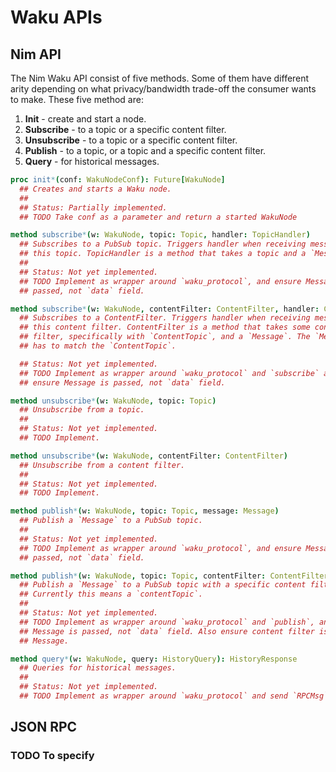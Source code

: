 # Waku APIs

## Nim API

The Nim Waku API consist of five methods. Some of them have different arity
depending on what privacy/bandwidth trade-off the consumer wants to make. These
five method are:

1. **Init** - create and start a node.
2. **Subscribe** - to a topic or a specific content filter.
3. **Unsubscribe** - to a topic or a specific content filter.
4. **Publish** - to a topic, or a topic and a specific content filter.
5. **Query** - for historical messages.

```Nim
proc init*(conf: WakuNodeConf): Future[WakuNode]
  ## Creates and starts a Waku node.
  ##
  ## Status: Partially implemented.
  ## TODO Take conf as a parameter and return a started WakuNode

method subscribe*(w: WakuNode, topic: Topic, handler: TopicHandler)
  ## Subscribes to a PubSub topic. Triggers handler when receiving messages on
  ## this topic. TopicHandler is a method that takes a topic and a `Message`.
  ##
  ## Status: Not yet implemented.
  ## TODO Implement as wrapper around `waku_protocol`, and ensure Message is
  ## passed, not `data` field.

method subscribe*(w: WakuNode, contentFilter: ContentFilter, handler: ContentFilterHandler)
  ## Subscribes to a ContentFilter. Triggers handler when receiving messages on
  ## this content filter. ContentFilter is a method that takes some content
  ## filter, specifically with `ContentTopic`, and a `Message`. The `Message`
  ## has to match the `ContentTopic`.

  ## Status: Not yet implemented.
  ## TODO Implement as wrapper around `waku_protocol` and `subscribe` above, and
  ## ensure Message is passed, not `data` field.

method unsubscribe*(w: WakuNode, topic: Topic)
  ## Unsubscribe from a topic.
  ##
  ## Status: Not yet implemented.
  ## TODO Implement.

method unsubscribe*(w: WakuNode, contentFilter: ContentFilter)
  ## Unsubscribe from a content filter.
  ##
  ## Status: Not yet implemented.
  ## TODO Implement.

method publish*(w: WakuNode, topic: Topic, message: Message)
  ## Publish a `Message` to a PubSub topic.
  ##
  ## Status: Not yet implemented.
  ## TODO Implement as wrapper around `waku_protocol`, and ensure Message is
  ## passed, not `data` field.

method publish*(w: WakuNode, topic: Topic, contentFilter: ContentFilter, message: Message)
  ## Publish a `Message` to a PubSub topic with a specific content filter.
  ## Currently this means a `contentTopic`.
  ##
  ## Status: Not yet implemented.
  ## TODO Implement as wrapper around `waku_protocol` and `publish`, and ensure
  ## Message is passed, not `data` field. Also ensure content filter is in
  ## Message.

method query*(w: WakuNode, query: HistoryQuery): HistoryResponse
  ## Queries for historical messages.
  ##
  ## Status: Not yet implemented.
  ## TODO Implement as wrapper around `waku_protocol` and send `RPCMsg`.
```

## JSON RPC

### TODO To specify
